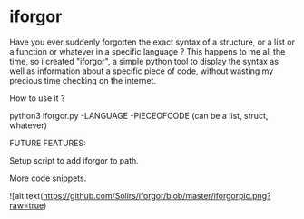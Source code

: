 # iforgor

Have you ever suddenly forgotten the exact syntax of a structure, or a list or a function or whatever in a specific language ?
This happens to me all the time, so i created "iforgor", a simple python tool to display the syntax as well as information about a specific piece of code, without wasting my precious time checking on the internet.


How to use it ?

python3 iforgor.py -LANGUAGE -PIECEOFCODE (can be a list, struct, whatever)




FUTURE FEATURES:

Setup script to add iforgor to path.

More code snippets.

![alt text(https://github.com/Solirs/iforgor/blob/master/iforgorpic.png?raw=true)
